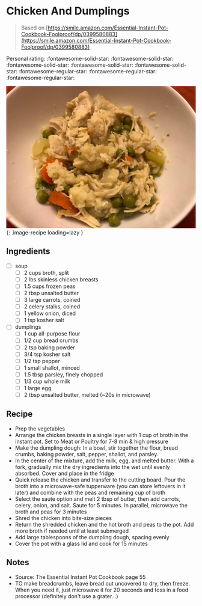 <!-- Needs Manual Review -->

<!-- Do not modify sections with "AUTO-*". They are updated by make.py -->

# Chicken And Dumplings

> Based on [https://smile.amazon.com/Essential-Instant-Pot-Cookbook-Foolproof/dp/0399580883](https://smile.amazon.com/Essential-Instant-Pot-Cookbook-Foolproof/dp/0399580883)

<!-- rating=2; (User can specify rating on scale of 1-5) -->
<!-- AUTO-UserRating -->
Personal rating: :fontawesome-solid-star: :fontawesome-solid-star: :fontawesome-solid-star: :fontawesome-solid-star: :fontawesome-solid-star: :fontawesome-regular-star: :fontawesome-regular-star: :fontawesome-regular-star:
<!-- /AUTO-UserRating -->

<!-- name_image=chicken_and_dumplings.jpeg; (User can specify image name) -->
<!-- AUTO-Image -->
![chicken_and_dumplings.jpeg](./chicken_and_dumplings.jpeg){: .image-recipe loading=lazy }
<!-- /AUTO-Image -->

## Ingredients

* [ ] soup
    * [ ] 2 cups broth, split
    * [ ] 2 lbs skinless chicken breasts
    * [ ] 1.5 cups frozen peas
    * [ ] 2 tbsp unsalted butter
    * [ ] 3 large carrots, coined
    * [ ] 2 celery stalks, coined
    * [ ] 1 yellow onion, diced
    * [ ] 1 tsp kosher salt
* [ ] dumplings
    * [ ] 1 cup all-purpose flour
    * [ ] 1/2 cup bread crumbs
    * [ ] 2 tsp baking powder
    * [ ] 3/4 tsp kosher salt
    * [ ] 1/2 tsp pepper
    * [ ] 1 small shallot, minced
    * [ ] 1.5 tbsp parsley, finely chopped
    * [ ] 1/3 cup whole milk
    * [ ] 1 large egg
    * [ ] 2 tbsp unsalted butter, melted (~20s in microwave)

## Recipe

* Prep the vegetables
* Arrange the chicken breasts in a single layer with 1 cup of broth in the instant pot. Set to Meat or Poultry for 7-8 min & high pressure
* Make the dumpling dough: In a bowl, stir together the flour, bread crumbs, baking powder, salt, pepper, shallot, and parsley.
* In the center of the mixture, add the milk, egg, and melted butter. With a fork, gradually mix the dry ingredients into the wet until evenly absorbed. Cover and place in the fridge
* Quick release the chicken and transfer to the cutting board. Pour the broth into a microwave-safe tupperware (you can store leftovers in it later) and combine with the peas and remaining cup of broth
* Select the saute option and melt 2 tbsp of butter, then add carrots, celery, onion, and salt. Saute for 5 minutes. In parallel, microwave the broth and peas for 3 minutes
* Shred the chicken into bite-size pieces
* Return the shredded chicken and the hot broth and peas to the pot. Add more broth if needed until at least submerged
* Add large tablespoons of the dumpling dough, spacing evenly
* Cover the pot with a glass lid and cook for 15 minutes

## Notes

* Source: The Essential Instant Pot Cookbook page 55
* TO make breadcrumbs, leave bread out uncovered to dry, then freeze. When you need it, just microwave it for 20 seconds and toss in a food processor (definitely don't use a grater...)
